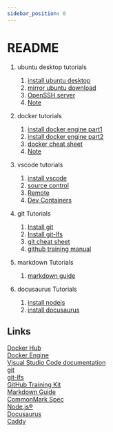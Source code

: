 ```yaml
---
sidebar_position: 0
---
```


# README

1. ubuntu desktop tutorials
    1. [install ubuntu desktop](https://ubuntu.com/tutorials/install-ubuntu-desktop#1-overview)
    2. [mirror ubuntu download](https://mirror.twds.com.tw/ubuntu-releases/)
    3. [OpenSSH server](https://documentation.ubuntu.com/server/how-to/security/openssh-server/)
    4. [Note](../general/openssh-server.md)
2. docker tutorials
    1. [install docker engine part1](https://docs.docker.com/engine/install/ubuntu/)
    2. [install docker engine part2](https://docs.docker.com/engine/install/linux-postinstall/)
    3. [docker cheat sheet ](https://docs.docker.com/get-started/docker_cheatsheet.pdf)
    4. [Note](../general/docker.md)
3. vscode tutorials
    1. [install vscode](https://code.visualstudio.com/download)
    2. [source control](https://code.visualstudio.com/docs/sourcecontrol/overview)
    3. [Remote](https://code.visualstudio.com/docs/remote/remote-overview)
    4. [Dev Containers](https://code.visualstudio.com/docs/devcontainers/containers)

4. git Tutorials
    1. [Install git](https://git-scm.com/downloads)
    2. [Install git-lfs](https://github.com/git-lfs/git-lfs?utm_source=gitlfs_site&utm_medium=installation_link&utm_campaign=gitlfs#installing)
    3. [git cheat sheet](https://training.github.com/downloads/github-git-cheat-sheet.pdf)
    4. [github training manual](https://githubtraining.github.io/training-manual/book.pdf)
5. markdown Tutorials
    1. [markdown guide](https://www.markdownguide.org/)
6. docusaurus Tutorials
    1. [install nodejs](https://nodejs.org/en/download/package-manager)
    2. [install docusaurus](https://docusaurus.io/docs/installation)

## Links

[Docker Hub](https://hub.docker.com/)  
[Docker Engine](https://docs.docker.com/engine/)  
[Visual Studio Code documentation](https://code.visualstudio.com/docs)  
[git](https://git-scm.com/)  
[git-lfs](https://git-lfs.com/)  
[GitHub Training Kit](https://training.github.com/)  
[Markdown Guide](https://www.markdownguide.org/)  
[CommonMark Spec](https://spec.commonmark.org/)  
[Node.js®](https://nodejs.org/en)  
[Docusaurus](https://docusaurus.io/)  
[Caddy](https://github.com/caddyserver/caddy)  
